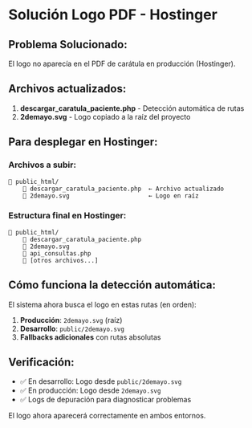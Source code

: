 # Solución Logo PDF - Hostinger

## Problema Solucionado:
El logo no aparecía en el PDF de carátula en producción (Hostinger).

## Archivos actualizados:
1. **descargar_caratula_paciente.php** - Detección automática de rutas
2. **2demayo.svg** - Logo copiado a la raíz del proyecto

## Para desplegar en Hostinger:

### Archivos a subir:
```
📂 public_html/
    📄 descargar_caratula_paciente.php  ← Archivo actualizado
    📄 2demayo.svg                      ← Logo en raíz
```

### Estructura final en Hostinger:
```
📂 public_html/
    📄 descargar_caratula_paciente.php
    📄 2demayo.svg
    📄 api_consultas.php
    📄 [otros archivos...]
```

## Cómo funciona la detección automática:

El sistema ahora busca el logo en estas rutas (en orden):
1. **Producción**: `2demayo.svg` (raíz)
2. **Desarrollo**: `public/2demayo.svg`
3. **Fallbacks adicionales** con rutas absolutas

## Verificación:
- ✅ En desarrollo: Logo desde `public/2demayo.svg`
- ✅ En producción: Logo desde `2demayo.svg`
- ✅ Logs de depuración para diagnosticar problemas

El logo ahora aparecerá correctamente en ambos entornos.